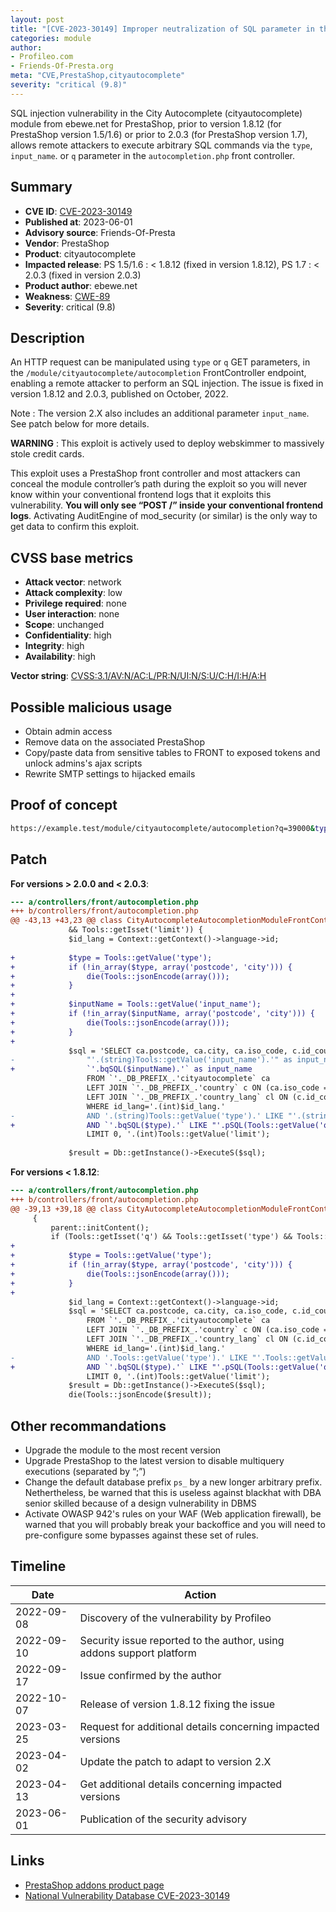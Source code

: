 ```yaml
---
layout: post
title: "[CVE-2023-30149] Improper neutralization of SQL parameter in the City Autocomplete (cityautocomplete) module from ebewe.net for PrestaShop"
categories: module
author:
- Profileo.com
- Friends-Of-Presta.org
meta: "CVE,PrestaShop,cityautocomplete"
severity: "critical (9.8)"
---
```


SQL injection vulnerability in the City Autocomplete (cityautocomplete) module from ebewe.net for PrestaShop, prior to version 1.8.12 (for PrestaShop version 1.5/1.6) or prior to 2.0.3 (for PrestaShop version 1.7), allows remote attackers to execute arbitrary SQL commands via the `type`, `input_name`. or `q`  parameter in the `autocompletion.php` front controller.

## Summary

* **CVE ID**: [CVE-2023-30149](https://cve.mitre.org/cgi-bin/cvename.cgi?name=CVE-2023-30149)
* **Published at**: 2023-06-01
* **Advisory source**: Friends-Of-Presta
* **Vendor**: PrestaShop
* **Product**: cityautocomplete
* **Impacted release**: PS 1.5/1.6 : < 1.8.12 (fixed in version 1.8.12), PS 1.7 : < 2.0.3 (fixed in version 2.0.3)
* **Product author**: ebewe.net
* **Weakness**: [CWE-89](https://cwe.mitre.org/data/definitions/89.html)
* **Severity**: critical (9.8)

## Description

An HTTP request can be manipulated using `type` or `q` GET parameters, in the `/module/cityautocomplete/autocompletion` FrontController endpoint, enabling a remote attacker to perform an SQL injection. The issue is fixed in version 1.8.12 and 2.0.3, published on October, 2022.

Note : The version 2.X also includes an additional parameter `input_name`. See patch below for more details.

**WARNING** : This exploit is actively used to deploy webskimmer to massively stole credit cards.

This exploit uses a PrestaShop front controller and most attackers can conceal the module controller’s path during the exploit so you will never know within your conventional frontend logs that it exploits this vulnerability. **You will only see “POST /” inside your conventional frontend logs**. Activating AuditEngine of mod_security (or similar) is the only way to get data to confirm this exploit.

## CVSS base metrics

* **Attack vector**: network
* **Attack complexity**: low
* **Privilege required**: none
* **User interaction**: none
* **Scope**: unchanged
* **Confidentiality**: high
* **Integrity**: high
* **Availability**: high

**Vector string**: [CVSS:3.1/AV:N/AC:L/PR:N/UI:N/S:U/C:H/I:H/A:H](https://nvd.nist.gov/vuln-metrics/cvss/v3-calculator?vector=AV:N/AC:L/PR:N/UI:N/S:U/C:H/I:H/A:H)

## Possible malicious usage

* Obtain admin access
* Remove data on the associated PrestaShop
* Copy/paste data from sensitive tables to FRONT to exposed tokens and unlock admins's ajax scripts
* Rewrite SMTP settings to hijacked emails

## Proof of concept

```bash
https://example.test/module/cityautocomplete/autocompletion?q=39000&type=1;select(0x73656C65637420736C656570283432293B)INTO@a;prepare`b`from@a;execute`b`;--;&input_name=postcode&limit=10
```

## Patch 

**For versions > 2.0.0 and < 2.0.3**:
```diff
--- a/controllers/front/autocompletion.php
+++ b/controllers/front/autocompletion.php
@@ -43,13 +43,23 @@ class CityAutocompleteAutocompletionModuleFrontController extends ModuleFrontCon
             && Tools::getIsset('limit')) {
             $id_lang = Context::getContext()->language->id;
 
+            $type = Tools::getValue('type');
+            if (!in_array($type, array('postcode', 'city'))) {
+                die(Tools::jsonEncode(array()));
+            }
+
+            $inputName = Tools::getValue('input_name');
+            if (!in_array($inputName, array('postcode', 'city'))) {
+                die(Tools::jsonEncode(array()));
+            }
+
             $sql = 'SELECT ca.postcode, ca.city, ca.iso_code, c.id_country, cl.name,
-                "'.(string)Tools::getValue('input_name').'" as input_name
+                `'.bqSQL($inputName).'` as input_name
                 FROM `'._DB_PREFIX_.'cityautocomplete` ca
                 LEFT JOIN `'._DB_PREFIX_.'country` c ON (ca.iso_code = c.iso_code)
                 LEFT JOIN `'._DB_PREFIX_.'country_lang` cl ON (c.id_country = cl.id_country)
                 WHERE id_lang='.(int)$id_lang.'
-                AND '.(string)Tools::getValue('type').' LIKE "'.(string)Tools::getValue('q').'%"
+                AND `'.bqSQL($type).'` LIKE "'.pSQL(Tools::getValue('q')).'%"
                 LIMIT 0, '.(int)Tools::getValue('limit');
 
             $result = Db::getInstance()->ExecuteS($sql);
```

**For versions < 1.8.12**:
```diff
--- a/controllers/front/autocompletion.php
+++ b/controllers/front/autocompletion.php
@@ -39,13 +39,18 @@ class CityAutocompleteAutocompletionModuleFrontController extends ModuleFrontCon
     {
         parent::initContent();
         if (Tools::getIsset('q') && Tools::getIsset('type') && Tools::getIsset('limit')) {
+
+            $type = Tools::getValue('type');
+            if (!in_array($type, array('postcode', 'city'))) {
+                die(Tools::jsonEncode(array()));
+            }
+
             $id_lang = Context::getContext()->language->id;
             $sql = 'SELECT ca.postcode, ca.city, ca.iso_code, c.id_country, cl.name
                 FROM `'._DB_PREFIX_.'cityautocomplete` ca
                 LEFT JOIN `'._DB_PREFIX_.'country` c ON (ca.iso_code = c.iso_code)
                 LEFT JOIN `'._DB_PREFIX_.'country_lang` cl ON (c.id_country = cl.id_country)
                 WHERE id_lang='.(int)$id_lang.'
-                AND '.Tools::getValue('type').' LIKE "'.Tools::getValue('q').'%"
+                AND `'.bqSQL($type).'` LIKE "'.pSQL(Tools::getValue('q')).'%"
                 LIMIT 0, '.(int)Tools::getValue('limit');
             $result = Db::getInstance()->ExecuteS($sql);
             die(Tools::jsonEncode($result));
```

## Other recommandations

* Upgrade the module to the most recent version
* Upgrade PrestaShop to the latest version to disable multiquery executions (separated by “;”)
* Change the default database prefix `ps_` by a new longer arbitrary prefix. Nethertheless, be warned that this is useless against blackhat with DBA senior skilled because of a design vulnerability in DBMS
* Activate OWASP 942's rules on your WAF (Web application firewall), be warned that you will probably break your backoffice and you will need to pre-configure some bypasses against these set of rules.

## Timeline

| Date | Action |
| -- | -- |
| 2022-09-08 | Discovery of the vulnerability by Profileo |
| 2022-09-10 | Security issue reported to the author, using addons support platform |
| 2022-09-17 | Issue confirmed by the author |
| 2022-10-07 | Release of version 1.8.12 fixing the issue |
| 2023-03-25 | Request for additional details concerning impacted versions |
| 2023-04-02 | Update the patch to adapt to version 2.X |
| 2023-04-13 | Get additional details concerning impacted versions |
| 2023-06-01 | Publication of the security advisory |

## Links

* [PrestaShop addons product page](https://addons.prestashop.com/en/registration-ordering-process/6097-city-autocomplete.html)
* [National Vulnerability Database CVE-2023-30149](https://nvd.nist.gov/vuln/detail/CVE-2023-30149)
